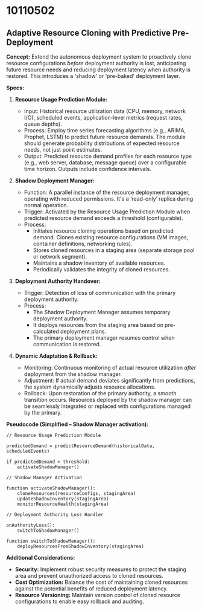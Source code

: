 # 10110502

## Adaptive Resource Cloning with Predictive Pre-Deployment

**Concept:** Extend the autonomous deployment system to proactively clone resource configurations *before* deployment authority is lost, anticipating future resource needs and reducing deployment latency when authority is restored. This introduces a 'shadow' or 'pre-baked' deployment layer.

**Specs:**

1.  **Resource Usage Prediction Module:**
    *   Input: Historical resource utilization data (CPU, memory, network I/O), scheduled events, application-level metrics (request rates, queue depths).
    *   Process: Employ time series forecasting algorithms (e.g., ARIMA, Prophet, LSTM) to predict future resource demands.  The module should generate probability distributions of expected resource needs, not just point estimates.
    *   Output: Predicted resource demand profiles for each resource type (e.g., web server, database, message queue) over a configurable time horizon.  Outputs include confidence intervals.

2.  **Shadow Deployment Manager:**
    *   Function: A parallel instance of the resource deployment manager, operating with reduced permissions. It's a ‘read-only’ replica during normal operation.
    *   Trigger: Activated by the Resource Usage Prediction Module when predicted resource demand exceeds a threshold (configurable).
    *   Process:
        *   Initiates resource cloning operations based on predicted demand. Clones existing resource configurations (VM images, container definitions, networking rules).
        *   Stores cloned resources in a staging area (separate storage pool or network segment).
        *   Maintains a shadow inventory of available resources.
        *   Periodically validates the integrity of cloned resources.

3.  **Deployment Authority Handover:**
    *   Trigger:  Detection of loss of communication with the primary deployment authority.
    *   Process:
        *   The Shadow Deployment Manager assumes temporary deployment authority.
        *   It deploys resources from the staging area based on pre-calculated deployment plans.
        *   The primary deployment manager resumes control when communication is restored.

4.  **Dynamic Adaptation & Rollback:**
    *   Monitoring: Continuous monitoring of actual resource utilization *after* deployment from the shadow manager.
    *   Adjustment: If actual demand deviates significantly from predictions, the system dynamically adjusts resource allocations.
    *   Rollback: Upon restoration of the primary authority, a smooth transition occurs. Resources deployed by the shadow manager can be seamlessly integrated or replaced with configurations managed by the primary.

**Pseudocode (Simplified – Shadow Manager activation):**

```
// Resource Usage Prediction Module

predictedDemand = predictResourceDemand(historicalData, scheduledEvents)

if predictedDemand > threshold:
    activateShadowManager()

// Shadow Manager Activation

function activateShadowManager():
    cloneResources(resourceConfigs, stagingArea)
    updateShadowInventory(stagingArea)
    monitorResourceHealth(stagingArea)

// Deployment Authority Loss Handler

onAuthorityLoss():
    switchToShadowManager()

function switchToShadowManager():
    deployResourcesFromShadowInventory(stagingArea)
```

**Additional Considerations:**

*   **Security:** Implement robust security measures to protect the staging area and prevent unauthorized access to cloned resources.
*   **Cost Optimization:**  Balance the cost of maintaining cloned resources against the potential benefits of reduced deployment latency.
*   **Resource Versioning:** Maintain version control of cloned resource configurations to enable easy rollback and auditing.